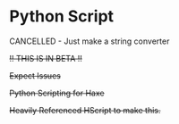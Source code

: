 # Python Script

CANCELLED - Just make a string converter

~~!! THIS IS IN BETA !!~~

~~Expect Issues~~

~~Python Scripting for Haxe~~

~~Heavily Referenced HScript to make this.~~